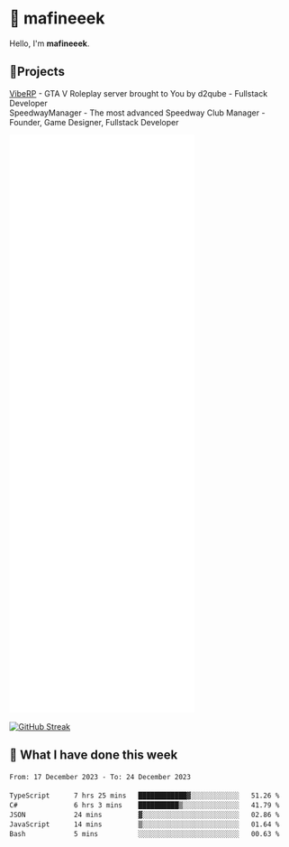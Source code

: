 # 👋 mafineeek
Hello, I'm **mafineeek**.

## 📝Projects

[VibeRP](https://v-rp.pl) - GTA V Roleplay server brought to You by d2qube - Fullstack Developer<br/>
SpeedwayManager - The most advanced Speedway Club Manager - Founder, Game Designer, Fullstack Developer


![](./github-metrics.svg)

[![GitHub Streak](https://streak-stats.demolab.com/?user=mafineeek)](https://git.io/streak-stats)

## 📰 What I have done this week
<!--START_SECTION:waka-->

```txt
From: 17 December 2023 - To: 24 December 2023

TypeScript      7 hrs 25 mins   ████████████▓░░░░░░░░░░░░   51.26 %
C#              6 hrs 3 mins    ██████████▒░░░░░░░░░░░░░░   41.79 %
JSON            24 mins         ▓░░░░░░░░░░░░░░░░░░░░░░░░   02.86 %
JavaScript      14 mins         ▒░░░░░░░░░░░░░░░░░░░░░░░░   01.64 %
Bash            5 mins          ░░░░░░░░░░░░░░░░░░░░░░░░░   00.63 %
```

<!--END_SECTION:waka-->
